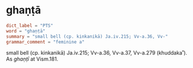 # ghaṇṭā

``` toml
dict_label = "PTS"
word = "ghaṇṭā"
summary = "small bell (cp. kinkanikā) Ja.iv.215; Vv-a.36, Vv-"
grammar_comment = "feminine a"
```

small bell (cp. kinkanikā) Ja.iv.215; Vv\-a.36, Vv\-a.37, Vv\-a.279 (khuddaka˚). As *ghaṇṭī* at Vism.181.

